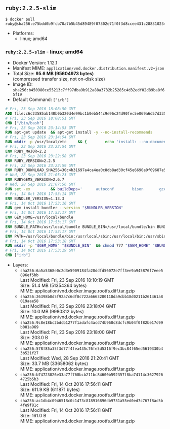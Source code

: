 ## `ruby:2.2.5-slim`

```console
$ docker pull ruby@sha256:e75bdd0b9fcb70a7b5b45d89489f07302e71f0f3d8ccee431c288310234d1750
```

-	Platforms:
	-	linux; amd64

### `ruby:2.2.5-slim` - linux; amd64

-	Docker Version: 1.12.1
-	Manifest MIME: `application/vnd.docker.distribution.manifest.v2+json`
-	Total Size: **95.6 MB (95604973 bytes)**  
	(compressed transfer size, not on-disk size)
-	Image ID: `sha256:b450980ce55213c7ff97dba9b912a88a3732b25285c4d32edf02d89ba8f65f19`
-	Default Command: `["irb"]`

```dockerfile
# Fri, 23 Sep 2016 18:08:50 GMT
ADD file:c6c23585ab140b0b320d4e99bc1b0eb544c9e96c24d90fec5e069a6d57d335ca in / 
# Fri, 23 Sep 2016 18:08:51 GMT
CMD ["/bin/bash"]
# Fri, 23 Sep 2016 23:14:53 GMT
RUN apt-get update 	&& apt-get install -y --no-install-recommends 		bzip2 		ca-certificates 		libffi-dev 		libgdbm3 		libssl-dev 		libyaml-dev 		procps 		zlib1g-dev 	&& rm -rf /var/lib/apt/lists/*
# Fri, 23 Sep 2016 23:14:54 GMT
RUN mkdir -p /usr/local/etc 	&& { 		echo 'install: --no-document'; 		echo 'update: --no-document'; 	} >> /usr/local/etc/gemrc
# Fri, 23 Sep 2016 23:22:54 GMT
ENV RUBY_MAJOR=2.2
# Fri, 23 Sep 2016 23:22:58 GMT
ENV RUBY_VERSION=2.2.5
# Fri, 23 Sep 2016 23:22:59 GMT
ENV RUBY_DOWNLOAD_SHA256=30c4b31697a4ca4ea0c8db8ad30cf45e6690a0f09687e5d483c933c03ca335e3
# Wed, 28 Sep 2016 21:05:23 GMT
ENV RUBYGEMS_VERSION=2.6.7
# Wed, 28 Sep 2016 21:07:56 GMT
RUN set -ex 		&& buildDeps=' 		autoconf 		bison 		gcc 		libbz2-dev 		libgdbm-dev 		libglib2.0-dev 		libncurses-dev 		libreadline-dev 		libxml2-dev 		libxslt-dev 		make 		ruby 		wget 	' 	&& apt-get update 	&& apt-get install -y --no-install-recommends $buildDeps 	&& rm -rf /var/lib/apt/lists/* 		&& wget -O ruby.tar.gz "https://cache.ruby-lang.org/pub/ruby/$RUBY_MAJOR/ruby-$RUBY_VERSION.tar.gz" 	&& echo "$RUBY_DOWNLOAD_SHA256 *ruby.tar.gz" | sha256sum -c - 		&& mkdir -p /usr/src/ruby 	&& tar -xzf ruby.tar.gz -C /usr/src/ruby --strip-components=1 	&& rm ruby.tar.gz 		&& cd /usr/src/ruby 		&& { 		echo '#define ENABLE_PATH_CHECK 0'; 		echo; 		cat file.c; 	} > file.c.new 	&& mv file.c.new file.c 		&& autoconf 	&& ./configure --disable-install-doc 	&& make -j"$(nproc)" 	&& make install 		&& apt-get purge -y --auto-remove $buildDeps 	&& cd / 	&& rm -r /usr/src/ruby 		&& gem update --system "$RUBYGEMS_VERSION"
# Fri, 14 Oct 2016 17:53:14 GMT
ENV BUNDLER_VERSION=1.13.3
# Fri, 14 Oct 2016 17:53:16 GMT
RUN gem install bundler --version "$BUNDLER_VERSION"
# Fri, 14 Oct 2016 17:53:17 GMT
ENV GEM_HOME=/usr/local/bundle
# Fri, 14 Oct 2016 17:53:17 GMT
ENV BUNDLE_PATH=/usr/local/bundle BUNDLE_BIN=/usr/local/bundle/bin BUNDLE_SILENCE_ROOT_WARNING=1 BUNDLE_APP_CONFIG=/usr/local/bundle
# Fri, 14 Oct 2016 17:53:17 GMT
ENV PATH=/usr/local/bundle/bin:/usr/local/sbin:/usr/local/bin:/usr/sbin:/usr/bin:/sbin:/bin
# Fri, 14 Oct 2016 17:53:18 GMT
RUN mkdir -p "$GEM_HOME" "$BUNDLE_BIN" 	&& chmod 777 "$GEM_HOME" "$BUNDLE_BIN"
# Fri, 14 Oct 2016 17:53:19 GMT
CMD ["irb"]
```

-	Layers:
	-	`sha256:6a5a5368e0c2d3e5909184fa28ddfd56072e7ff3ee9a945876f7eee5896ef5bb`  
		Last Modified: Fri, 23 Sep 2016 18:10:19 GMT  
		Size: 51.4 MB (51354364 bytes)  
		MIME: application/vnd.docker.image.rootfs.diff.tar.gzip
	-	`sha256:26398b0d5f92a7c6df0c722a6663280118da9cbb18d0211b261461a8019aae58`  
		Last Modified: Fri, 23 Sep 2016 23:18:04 GMT  
		Size: 10.0 MB (9980312 bytes)  
		MIME: application/vnd.docker.image.rootfs.diff.tar.gzip
	-	`sha256:9c8e18bc2bdcb1277f1adafc4acd74b960c8dcfc9b04f0f82be17c99b001a969`  
		Last Modified: Fri, 23 Sep 2016 23:18:00 GMT  
		Size: 203.0 B  
		MIME: application/vnd.docker.image.rootfs.diff.tar.gzip
	-	`sha256:578f85a35f3d77f4fea435c76fe5d5316f9ec3bc84f65ed5619330b43b521f27`  
		Last Modified: Wed, 28 Sep 2016 21:20:41 GMT  
		Size: 33.7 MB (33658062 bytes)  
		MIME: application/vnd.docker.image.rootfs.diff.tar.gzip
	-	`sha256:b74723026e33a77f768bcb211bc84600b592357f8ba74114c36279264725b5b3`  
		Last Modified: Fri, 14 Oct 2016 17:56:11 GMT  
		Size: 611.9 KB (611871 bytes)  
		MIME: application/vnd.docker.image.rootfs.diff.tar.gzip
	-	`sha256:ac1db4c0946518c0c1473c818916896db9731a55ed0ed7c767f8ac5b4fe9f81c`  
		Last Modified: Fri, 14 Oct 2016 17:56:11 GMT  
		Size: 161.0 B  
		MIME: application/vnd.docker.image.rootfs.diff.tar.gzip
